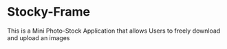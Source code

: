 # Stocky-Frame 
This is a Mini Photo-Stock Application that allows Users to freely download and upload an images

